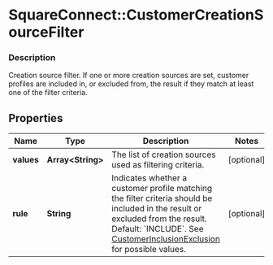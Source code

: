 # SquareConnect::CustomerCreationSourceFilter

### Description

Creation source filter.  If one or more creation sources are set, customer profiles are included in, or excluded from, the result if they match at least one of the filter criteria.

## Properties
Name | Type | Description | Notes
------------ | ------------- | ------------- | -------------
**values** | **Array&lt;String&gt;** | The list of creation sources used as filtering criteria. | [optional] 
**rule** | **String** | Indicates whether a customer profile matching the filter criteria should be included in the result or excluded from the result. Default: &#x60;INCLUDE&#x60;. See [CustomerInclusionExclusion](#type-customerinclusionexclusion) for possible values. | [optional] 


